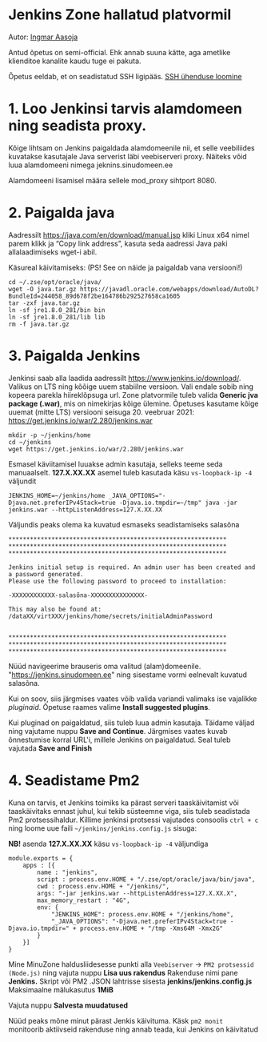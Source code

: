 # Jenkins Zone hallatud platvormil

Autor: [Ingmar Aasoja](https://github.com/ybr-nx) 

Antud õpetus on semi-official. Ehk annab suuna kätte, aga ametlike klienditoe kanalite kaudu tuge ei pakuta.

Õpetus eeldab, et on seadistatud SSH ligipääs. [SSH ühenduse loomine](https://help.zone.eu/kb/ssh-uhenduse-loomine/)

# 1. Loo Jenkinsi tarvis alamdomeen ning seadista proxy.

Kõige lihtsam on Jenkins paigaldada alamdomeenile nii, et selle veebiliides kuvatakse kasutajale Java serverist läbi veebiserveri proxy. Näiteks võid luua alamdomeeni nimega jeknins.sinudomeen.ee

Alamdomeeni lisamisel määra sellele mod_proxy sihtport 8080.

# 2. Paigalda java

Aadressilt https://java.com/en/download/manual.jsp kliki Linux x64 nimel parem klikk ja “Copy link address”, kasuta seda aadressi Java paki allalaadimiseks wget-i abil.

Käsureal käivitamiseks: (PS! See on näide ja paigaldab vana versiooni!)

```
cd ~/.zse/opt/oracle/java/
wget -O java.tar.gz https://javadl.oracle.com/webapps/download/AutoDL?BundleId=244058_89d678f2be164786b292527658ca1605
tar -zxf java.tar.gz
ln -sf jre1.8.0_281/bin bin
ln -sf jre1.8.0_281/lib lib
rm -f java.tar.gz
```

# 3. Paigalda Jenkins

Jenkinsi saab alla laadida aadressilt https://www.jenkins.io/download/. Valikus on LTS ning kõõige uuem stabiilne versioon. Vali endale sobib ning kopeera parekla hiireklõpsuga url. Zone platvormile tuleb valida **Generic jva package (.war)**, mis on nimekirjas kõige ülemine. Õpetuses kasutame kõige uuemat (mitte LTS) versiooni seisuga 20. veebruar 2021: https://get.jenkins.io/war/2.280/jenkins.war

```
mkdir -p ~/jenkins/home
cd ~/jenkins
wget https://get.jenkins.io/war/2.280/jenkins.war
```

Esmasel käviitamisel luuakse admin kasutaja, selleks teeme seda manuaalselt. **127.X.XX.XX** asemel tuleb kasutada käsu `vs-loopback-ip -4` väljundit

```
JENKINS_HOME=~/jenkins/home _JAVA_OPTIONS="-Djava.net.preferIPv4Stack=true -Djava.io.tmpdir=~/tmp" java -jar jenkins.war --httpListenAddress=127.X.XX.XX
```

Väljundis peaks olema ka kuvatud esmaseks seadistamiseks salasõna

```
*************************************************************
*************************************************************
*************************************************************

Jenkins initial setup is required. An admin user has been created and a password generated.
Please use the following password to proceed to installation:

-XXXXXXXXXXXX-salasõna-XXXXXXXXXXXXXXX-

This may also be found at: /dataXX/virtXXX/jenkins/home/secrets/initialAdminPassword


*************************************************************
*************************************************************
*************************************************************
```

Nüüd navigeerime brauseris oma valitud (alam)domeenile. "https://jenkins.sinudomeen.ee" ning sisestame vormi eelnevalt kuvatud salasõna.

Kui on soov, siis järgmises vaates võib valida variandi valimaks ise vajalikke *pluginaid*.  Õpetuse raames valime **Install suggested plugins**.

Kui pluginad on paigaldatud, siis tuleb luua admin kasutaja. Täidame väljad ning vajutame nuppu **Save and Continue**. Järgmises vaates kuvab õnnestumise korral URL'i, millele Jenkins on paigaldatud. Seal tuleb vajutada **Save and Finish**

# 4. Seadistame Pm2

Kuna on tarvis, et Jenkins toimiks ka pärast serveri taaskäivitamist või taaskäivitaks ennast juhul, kui tekib süsteemne viga, siis tuleb seadistada Pm2 protsessihaldur. Killime jenkinsi protsessi vajutades consoolis `ctrl + c` ning loome uue faili `~/jenkins/jenkins.config.js` sisuga:

**NB!** asenda **127.X.XX.XX** käsu `vs-loopback-ip -4` väljundiga

```
module.exports = {
    apps : [{
        name : "jenkins",
        script : process.env.HOME + "/.zse/opt/oracle/java/bin/java",
        cwd : process.env.HOME + "/jenkins/",
        args: "-jar jenkins.war --httpListenAddress=127.X.XX.X",
        max_memory_restart : "4G",
        env: {
            "JENKINS_HOME": process.env.HOME + "/jenkins/home",
            "_JAVA_OPTIONS": "-Djava.net.preferIPv4Stack=true -Djava.io.tmpdir=" + process.env.HOME + "/tmp -Xms64M -Xmx2G"
        }
    }]
}
```

Mine MinuZone haldusliidesesse punkti alla `Veebiserver` -> `PM2 protsessid (Node.js)` ning vajuta nuppu  **Lisa uus rakendus**
Rakenduse nimi pane **Jenkins.**
Skript või PM2 .JSON lahtrisse sisesta **jenkins/jenkins.config.js**
Maksimaalne mälukasutus **1MiB**

Vajuta nuppu **Salvesta muudatused**

Nüüd peaks mõne minut pärast Jenkis käivituma. Käsk `pm2 monit` monitoorib aktiivseid rakenduse ning annab teada, kui Jenkins on käivitatud
